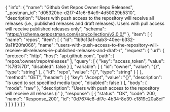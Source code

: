 {
  "info": {
    "name": "Github Get Repos Owner Repo Releases",
    "_postman_id": "d05320be-d2f7-41c6-84c9-4d50029b5310",
    "description": "Users with push access to the repository will receive all releases (i.e., published releases and draft releases). Users with pull access will receive published releases only",
    "schema": "https://schema.getpostman.com/json/collection/v2.0.0/"
  },
  "item": [
    {
      "name": "repos",
      "item": [
        {
          "id": "1b9c13af-dab3-40ee-b332-9a11f20fe066",
          "name": "users-with-push-access-to-the-repository-will-receive-all-releases-ie-published-releases-and-draft-r",
          "request": {
            "url": {
              "protocol": "http",
              "host": "api.github.com",
              "path": [
                "repos/:owner/:repo/releases"
              ],
              "query": [
                {
                  "key": "access_token",
                  "value": "%7B%7D",
                  "disabled": false
                }
              ],
              "variable": [
                {
                  "id": "owner",
                  "value": "{}",
                  "type": "string"
                },
                {
                  "id": "repo",
                  "value": "{}",
                  "type": "string"
                }
              ]
            },
            "method": "GET",
            "header": [
              {
                "key": "Accept",
                "value": "{}",
                "description": "Is used to set specified media type",
                "disabled": false
              }
            ],
            "body": {
              "mode": "raw"
            },
            "description": "Users with push access to the repository will receive all releases (i"
          },
          "response": [
            {
              "status": "OK",
              "code": 200,
              "name": "Response_200",
              "id": "0d7674c8-df7e-4b34-8e39-c1819c20a8cf"
            }
          ]
        }
      ]
    }
  ]
}